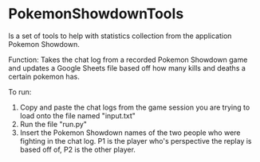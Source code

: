 # PokemonShowdownTools
Is a set of tools to help with statistics collection from the application Pokemon Showdown.

Function: 
Takes the chat log from a recorded Pokemon Showdown game and updates a Google Sheets file based off how many kills and deaths a certain pokemon has.

To run:
1. Copy and paste the chat logs from the game session you are trying to load onto the file named "input.txt"
2. Run the file "run.py"
3. Insert the Pokemon Showdown names of the two people who were fighting in the chat log. P1 is the player who's perspective the replay is based off of, P2 is the other player.

